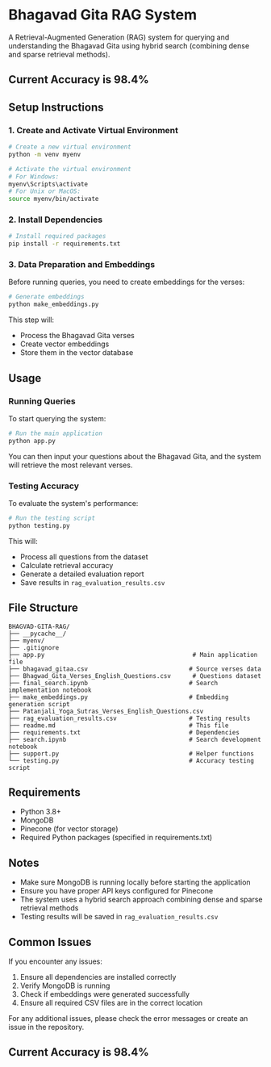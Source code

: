 # Bhagavad Gita RAG System

A Retrieval-Augmented Generation (RAG) system for querying and understanding the Bhagavad Gita using hybrid search (combining dense and sparse retrieval methods).


## Current Accuracy is 98.4%

## Setup Instructions

### 1. Create and Activate Virtual Environment

```bash
# Create a new virtual environment
python -m venv myenv

# Activate the virtual environment
# For Windows:
myenv\Scripts\activate
# For Unix or MacOS:
source myenv/bin/activate
```

### 2. Install Dependencies

```bash
# Install required packages
pip install -r requirements.txt
```

### 3. Data Preparation and Embeddings

Before running queries, you need to create embeddings for the verses:

```bash
# Generate embeddings
python make_embeddings.py
```

This step will:
- Process the Bhagavad Gita verses
- Create vector embeddings
- Store them in the vector database

## Usage

### Running Queries

To start querying the system:

```bash
# Run the main application
python app.py
```

You can then input your questions about the Bhagavad Gita, and the system will retrieve the most relevant verses.

### Testing Accuracy

To evaluate the system's performance:

```bash
# Run the testing script
python testing.py
```

This will:
- Process all questions from the dataset
- Calculate retrieval accuracy
- Generate a detailed evaluation report
- Save results in `rag_evaluation_results.csv`

## File Structure

```
BHAGVAD-GITA-RAG/
├── __pycache__/
├── myenv/
├── .gitignore
├── app.py                                         # Main application file
├── bhagavad_gitaa.csv                            # Source verses data
├── Bhagwad_Gita_Verses_English_Questions.csv      # Questions dataset
├── final_search.ipynb                            # Search implementation notebook
├── make_embeddings.py                            # Embedding generation script
├── Patanjali_Yoga_Sutras_Verses_English_Questions.csv
├── rag_evaluation_results.csv                    # Testing results
├── readme.md                                     # This file
├── requirements.txt                              # Dependencies
├── search.ipynb                                  # Search development notebook
├── support.py                                    # Helper functions
└── testing.py                                    # Accuracy testing script
```

## Requirements

- Python 3.8+
- MongoDB
- Pinecone (for vector storage)
- Required Python packages (specified in requirements.txt)

## Notes

- Make sure MongoDB is running locally before starting the application
- Ensure you have proper API keys configured for Pinecone
- The system uses a hybrid search approach combining dense and sparse retrieval methods
- Testing results will be saved in `rag_evaluation_results.csv`

## Common Issues

If you encounter any issues:

1. Ensure all dependencies are installed correctly
2. Verify MongoDB is running
3. Check if embeddings were generated successfully
4. Ensure all required CSV files are in the correct location

For any additional issues, please check the error messages or create an issue in the repository.

## Current Accuracy is 98.4%